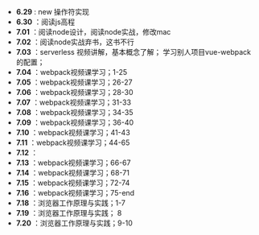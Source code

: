 *  **6.29** : new 操作符实现
*  **6.30** ：阅读js高程
*  **7.01** ：阅读node设计，阅读node实战，修改mac
*  **7.02** ：阅读node实战弃书，这书不行
*  **7.03** ：serverless 视频讲解，基本概念了解； 学习别人项目vue-webpack的配置；
*  **7.04** ：webpack视频课学习；1-25
*  **7.05** ：webpack视频课学习；26-27
*  **7.06** ：webpack视频课学习；28-30
*  **7.07** ：webpack视频课学习；31-33
*  **7.08** ：webpack视频课学习；34-35
*  **7.09** ：webpack视频课学习；36-40
*  **7.10** ：webpack视频课学习；41-43
*  **7.11** ：webpack视频课学习；44-65
*  **7.12** ： 
*  **7.13** ：webpack视频课学习；66-67
*  **7.14** ：webpack视频课学习；68-71
*  **7.15** ：webpack视频课学习；72-74
*  **7.16** ：webpack视频课学习；75-end
*  **7.18** ：浏览器工作原理与实践；1-7
*  **7.19** ：浏览器工作原理与实践； 8
*  **7.20** ：浏览器工作原理与实践；9-10

  